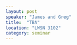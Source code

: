 ```yaml
---
layout: post
speaker: "James and Greg"
title:  "TBA"
location: "LWSN 3102"
category: seminar
---
```

